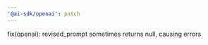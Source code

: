 ```yaml
---
'@ai-sdk/openai': patch
---
```


fix(openai): revised_prompt sometimes returns null, causing errors
